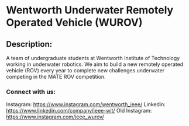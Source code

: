 # Wentworth Underwater Remotely Operated Vehicle (WUROV)

## Description:

A team of undergraduate students at Wentworth Institute of Technology working in underwater robotics. We aim to build a new remotely operated vehicle (ROV) every year to complete new challenges underwater competing in the MATE ROV competition.

### Connect with us:
Instagram: https://www.instagram.com/wentworth_ieee/
Linkedin: https://www.linkedin.com/company/ieee-wit/
Old Instagram: https://www.instagram.com/ieee_wurov/
